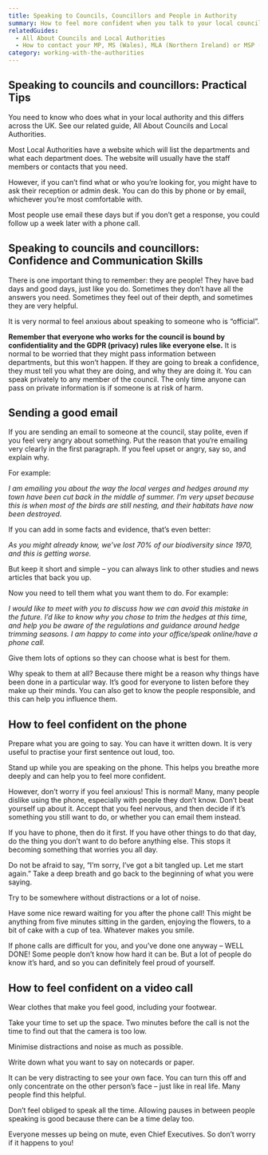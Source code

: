 ```yaml
---
title: Speaking to Councils, Councillors and People in Authority
summary: How to feel more confident when you talk to your local council
relatedGuides:
  - All About Councils and Local Authorities
  - How to contact your MP, MS (Wales), MLA (Northern Ireland) or MSP (Scotland)
category: working-with-the-authorities
---
```

## Speaking to councils and councillors: Practical Tips

You need to know who does what in your local authority and this differs across the UK. See our related guide, All About Councils and Local Authorities.

Most Local Authorities have a website which will list the departments and what each department does. The website will usually have the staff members or contacts that you need.


However, if you can’t find what or who you’re looking for, you might have to ask their reception or admin desk. You can do this by phone or by email, whichever you’re most comfortable with.


Most people use email these days but if you don’t get a response, you could follow up a week later with a phone call.

## Speaking to councils and councillors: Confidence and Communication Skills

There is one important thing to remember: they are people! They have bad days and good days, just like you do. Sometimes they don’t have all the answers you need. Sometimes they feel out of their depth, and sometimes they are very helpful.


It is very normal to feel anxious about speaking to someone who is “official”.

**Remember that everyone who works for the council is bound by confidentiality and the GDPR (privacy) rules like everyone else.** It is normal to be worried that they might pass information between departments, but this won’t happen. If they are going to break a confidence, they must tell you what they are doing, and why they are doing it. You can speak privately to any member of the council. The only time anyone can pass on private information is if someone is at risk of harm.

## Sending a good email

If you are sending an email to someone at the council, stay polite, even if you feel very angry about something. Put the reason that you‘re emailing very clearly in the first paragraph. If you feel upset or angry, say so, and explain why.


For example:


*I am emailing you about the way the local verges and hedges around my town have been cut back in the middle of summer. I’m very upset because this is when most of the birds are still nesting, and their habitats have now been destroyed.*


If you can add in some facts and evidence, that’s even better:


*As you might already know, we’ve lost 70% of our biodiversity since 1970, and this is getting worse.*


But keep it short and simple – you can always link to other studies and news articles that back you up.


Now you need to tell them what you want them to do. For example:


*I would like to meet with you to discuss how we can avoid this mistake in the future. I’d like to know why you chose to trim the hedges at this time, and help you be aware of the regulations and guidance around hedge trimming seasons. I am happy to come into your office/speak online/have a phone call.*


Give them lots of options so they can choose what is best for them.


Why speak to them at all? Because there might be a reason why things have been done in a particular way. It’s good for everyone to listen before they make up their minds. You can also get to know the people responsible, and this can help you influence them.

## How to feel confident on the phone

Prepare what you are going to say. You can have it written down. It is very useful to practise your first sentence out loud, too.


Stand up while you are speaking on the phone. This helps you breathe more deeply and can help you to feel more confident.


However, don’t worry if you feel anxious! This is normal! Many, many people dislike using the phone, especially with people they don’t know. Don’t beat yourself up about it. Accept that you feel nervous, and then decide if it’s something you still want to do, or whether you can email them instead.


If you have to phone, then do it first. If you have other things to do that day, do the thing you don’t want to do before anything else. This stops it becoming something that worries you all day.


Do not be afraid to say, “I’m sorry, I’ve got a bit tangled up. Let me start again.” Take a deep breath and go back to the beginning of what you were saying.


Try to be somewhere without distractions or a lot of noise.


Have some nice reward waiting for you after the phone call! This might be anything from five minutes sitting in the garden, enjoying the flowers, to a bit of cake with a cup of tea. Whatever makes you smile.


If phone calls are difficult for you, and you’ve done one anyway – WELL DONE! Some people don’t know how hard it can be. But a lot of people do know it’s hard, and so you can definitely feel proud of yourself.

## How to feel confident on a video call

Wear clothes that make you feel good, including your footwear.


Take your time to set up the space. Two minutes before the call is not the time to find out that the camera is too low.


Minimise distractions and noise as much as possible.


Write down what you want to say on notecards or paper.


It can be very distracting to see your own face. You can turn this off and only concentrate on the other person’s face – just like in real life. Many people find this helpful.


Don’t feel obliged to speak all the time. Allowing pauses in between people speaking is good because there can be a time delay too.


Everyone messes up being on mute, even Chief Executives. So don’t worry if it happens to you!
